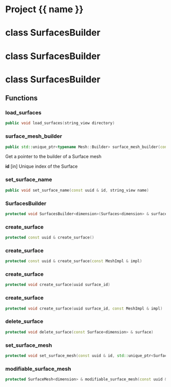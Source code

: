 <script setup>
import {useRoute} from 'vitepress'
const {path} = useRoute()
const tokens = path.split('/')
const words = tokens[2].split('-');
for (let i = 0; i < words.length; i++) {
    words[i] = words[i].charAt(0).toUpperCase() + words[i].slice(1);
    words[i] = words[i].replace('geode', 'Geode')
}
const name = words.join('-');
</script>
# Project {{ name }}

# class SurfacesBuilder


# class SurfacesBuilder


# class SurfacesBuilder


## Functions

### load_surfaces

```cpp
public void load_surfaces(string_view directory)
```


### surface_mesh_builder

```cpp
public std::unique_ptr<typename Mesh::Builder> surface_mesh_builder(const uuid & id)
```


 Get a pointer to the builder of a Surface mesh

**id** [in] Unique index of the Surface

### set_surface_name

```cpp
public void set_surface_name(const uuid & id, string_view name)
```


### SurfacesBuilder

```cpp
protected void SurfacesBuilder<dimension>(Surfaces<dimension> & surfaces)
```


### create_surface

```cpp
protected const uuid & create_surface()
```


### create_surface

```cpp
protected const uuid & create_surface(const MeshImpl & impl)
```


### create_surface

```cpp
protected void create_surface(uuid surface_id)
```


### create_surface

```cpp
protected void create_surface(uuid surface_id, const MeshImpl & impl)
```


### delete_surface

```cpp
protected void delete_surface(const Surface<dimension> & surface)
```


### set_surface_mesh

```cpp
protected void set_surface_mesh(const uuid & id, std::unique_ptr<SurfaceMesh<dimension> > mesh)
```


### modifiable_surface_mesh

```cpp
protected SurfaceMesh<dimension> & modifiable_surface_mesh(const uuid & id)
```




